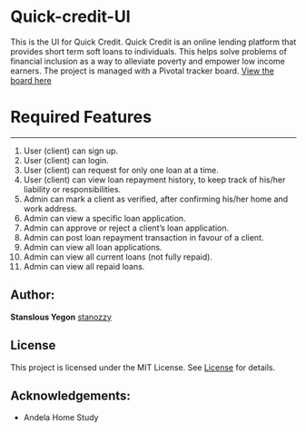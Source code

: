 # Quick-credit-UI

This is the UI for Quick Credit.
Quick Credit is an online lending platform that provides short term soft loans to individuals. This
helps solve problems of financial inclusion as a way to alleviate poverty and empower low
income earners.
The project is managed with a Pivotal tracker board. [View the board here](https://www.pivotaltracker.com/n/projects/2330172)

# Required Features
-----------------------
1. User (client) can sign up.
2. User (client) can login.
3. User (client) can request for ​only​ one loan at a time.
4. User (client) can view loan repayment history, to keep track of his/her liability or
responsibilities.
5. Admin can mark a client as ​verified​, after confirming his/her home and work address.
6. Admin can view a specific loan application.
7. Admin can approve or reject a client’s loan application.
8. Admin can post loan repayment transaction in favour of a client.
9. Admin can view all loan applications.
10. Admin can view all current loans (not fully repaid).
11. Admin can view all repaid loans.




Author:
---------------
**Stanslous Yegon**  [stanozzy](https://github.com/stanozzy)

License
-----------
This project is licensed under the MIT License. See [License](https://github.com/stanozzy/questioner-ui/blob/master/LICENSE) for details.


Acknowledgements:
---------------

- Andela Home Study

